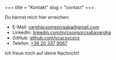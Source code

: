 +++
title = "Kontakt"
slug = "contact"
+++

Du kannst mich hier erreichen:

- E-Mail: [varghacsongorcsaba@gmail.com](mailto:varghacsongorcsaba@gmail.com)
- LinkedIn: [linkedin.com/in/csongorcsabavargha](https://www.linkedin.com/in/csongorcsabavargha/)
- GitHub: [github.com/vcscsvcscs](https://github.com/vcscsvcscs)
- Telefon: [+36 20 337 9067](tel:+36203379067)

Ich freue mich auf deine Nachricht! 